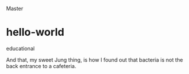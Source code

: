 Master
# hello-world

educational

And that, my sweet Jung thing, is how I found out that bacteria is not the back entrance to a cafeteria.
